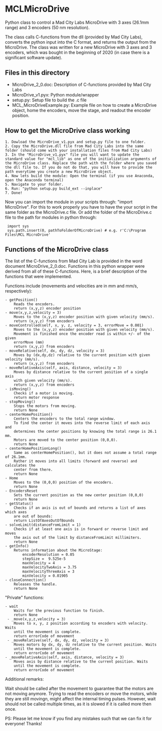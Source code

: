 # MCLMicroDrive
Python class to control a Mad City Labs MicroDrive with 3 axes (26.1mm range) and 3 encoders (50 nm resolution).

The class calls C-functions from the dll (provided by Mad City Labs), converts the python input into the C format, and returns the output from the MicroDrive.
The class was written for a new MicroDrive with 3 axes and 3 encoders, which was bought in the beginning of 2020 (in case there is a significant software update).

## Files in this directory
- MicroDrive_2_0.doc: Description of C-functions provided by Mad City Labs
- MicroDrive_v1.pyx: Python module/wrapper
- setup.py: Setup file to build the .c file
- MCL_MicroDriveExample.py: Example file on how to create a MicroDrive object, home the encoders, move the stage, and readout the encoder position.

## How to get the MicroDrive class working

    1. Dowload the MicroDrive_v1.pyx and setup.py file to one folder.
    2. Copy the MicroDrive.dll file from Mad City Labs into the same folder (should come with your installation files from Mad City Labs)
    3. In the "MicroDrive_v1.pyx" file you will want to update the standard value for "mcl_lib" as one of the initialization arguments of the MicroDrive class. Replace the path with the folder where you saved the dll file to. If you do not do that, you will have to provide the path everytime you create a new MicroDrive object. 
    4. Now lets build the module: Open the terminal (if you use Anaconda, open the Anaconda terminal)
    5. Navigate to your folder.
    6. Run: "python setup.py build_ext --inplace"
    7. Done!

Now you can import the module in your scripts through: "import MicroDrive".
For this to work properly you have to have the your script in the same folder as the MicroDrive.c file. 
Or add the folder of the MicroDrive.c file to the path for modules in python through:

     import sys
     sys.path.insert(0, pathToFolderOfMicroDrive) # e.g. r'C:\Program Files\MCL MicroDrive'

## Functions of the MicroDrive class
The list of the C-functions from Mad City Lab is provided in the word document MicroDrive_2_0.doc. Functions in this python wrapper were derived from all of these C-functions. Here, is a brief description of the functions that were implemented.

Functions include (movements and velocities are in mm and mm/s, respectively):

    - getPosition()
        Reads the encoders.
        return (x,y,z) encoder position      
    - move(x,y,z,velocity = 3)
        Moves to the (x,y,z) encoder position with given velocity (mm/s).
        return (x,y,z) from encoders
    - moveControlled(self, x, y, z, velocity = 3, errorMove = 0.001)
        Moves to the (x,y,z) encoder position with given velocity (mm/s).
        Movement is finished once the encoder read is within +/- of the given 
        errorMove (mm)
        return (x,y,z) from encoders
    - moveRelative(self, dx, dy, dz, velocity = 3)
        Moves by (dx,dy,dz) relative to the current position with given velocity (mm/s).
        return (x,y,z) from encoders
    - moveRelativeAxis(self, axis, distance, velocity = 3)
        Moves by distance relative to the current position of a single axis 
        with given velocity (mm/s).
        return (x,y,z) from encoders
    - isMoving()
        Checks if a motor is moving.
        return motor response
    - stopMoving()
        Stops the motors from moving.
        return None
    - centerHomePosition()
        Centers the encoders to the total range window.
        To find the center it moves into the reverse limit of each axis and 
        determines the center positions by knowing the total range is 26.1 mm. 
        Motors are moved to the center position (0,0,0).
        return None
    - centerHomePositionLong()
        Same as centerHomePosition(), but it does not assume a total range of 26.1mm.
        Rather it moves into all limits (forward and reverse) and calculates the
        center from there.
        return None
    - Home
        Moves to the (0,0,0) position of the encoders.
        return None
    - EncodersReset
        Sets the current position as the new center position (0,0,0)
        return None
    - getStatus()
        Checks if an axis is out of bounds and returns a list of axes which axes 
        are out of bounds:
        return ListOfAxesOutOfBounds
    - solveLimit(distanceFromLimit = 1)
        Checks if at least one axis is in forward or reverse limit and moves 
        the axis out of the limit by distanceFromLimit millimiters.
        return None
    - getInfo()
        Returns information about the MicroStage:
            encoderResolution = 0.05
            stepSize =  9.525e-5
            maxVelocity = 4
            maxVelocityTwoAxis = 3.75
            maxVelocityThreeAxis = 3
            minVelocity = 0.01905
    - closeConnection()
        Releases the handle.
        return None
    
 "Private" functions:
 
    - wait
        Waits for the previous function to finish.
        return None
     - _move(x,y,z,velocity = 3)
        Moves to x, y, z position according to encoders with velocity. Waits
        until the movement is complete.
        return errorCode of movement
     - _moveRelative(self, dx, dy, dz, velocity = 3)
        Moves motors by dx, dy, dz relative to the current position. Waits
        until the movement is complete.
        return errorCode of movement
    - _moveRelativeAxis(self, axis, distance, velocity = 3)
        Moves axis by distance relative to the current position. Waits
        until the movement is complete.
        return errorCode of movement

Additional remarks:

Wait should be called after the movement to guarantee that the motors are not moving anymore. Trying to read the encoders or move the motors, while they are still movingn, might affect the internal timing pulses. However, wait should not  be called multiple times, as it is slowed if it is called more then once.


PS: Please let me know if you find any mistakes such that we can fix it for everyone! Thanks!
